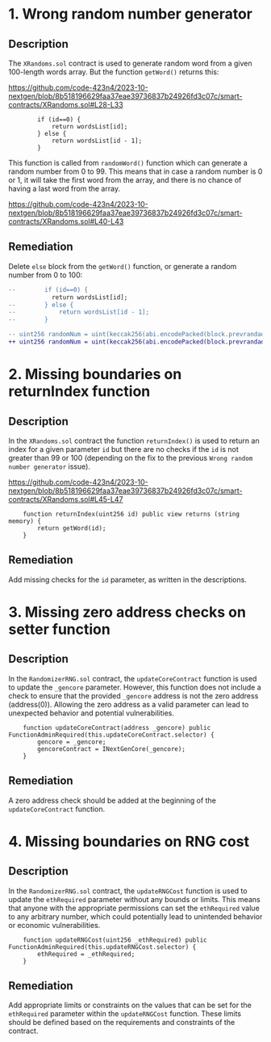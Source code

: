 # 1. Wrong random number generator

## Description

The `XRandoms.sol` contract is used to generate random word from a given 100-length words array. But the function `getWord()` returns this:

https://github.com/code-423n4/2023-10-nextgen/blob/8b518196629faa37eae39736837b24926fd3c07c/smart-contracts/XRandoms.sol#L28-L33

```solidity
        if (id==0) {
            return wordsList[id];
        } else {
            return wordsList[id - 1];
        }
```

This function is called from `randomWord()` function which can generate a random number from 0 to 99. This means that in case a random number is 0 or 1, it will take the first word from the array, and there is no chance of having a last word from the array.

https://github.com/code-423n4/2023-10-nextgen/blob/8b518196629faa37eae39736837b24926fd3c07c/smart-contracts/XRandoms.sol#L40-L43

## Remediation

Delete `else` block from the `getWord()` function, or generate a random number from 0 to 100:

```diff
--        if (id==0) {
            return wordsList[id];
--        } else {
--            return wordsList[id - 1];
--        }
```

```diff
-- uint256 randomNum = uint(keccak256(abi.encodePacked(block.prevrandao, blockhash(block.number - 1), block.timestamp))) % 100;
++ uint256 randomNum = uint(keccak256(abi.encodePacked(block.prevrandao, blockhash(block.number - 1), block.timestamp))) % 101;
```

# 2. Missing boundaries on returnIndex function

## Description

In the `XRandoms.sol` contract the function `returnIndex()` is used to return an index for a given parameter `id` but there are no checks if the `id` is not greater than 99 or 100 (depending on the fix to the previous `Wrong random number generator` issue).

https://github.com/code-423n4/2023-10-nextgen/blob/8b518196629faa37eae39736837b24926fd3c07c/smart-contracts/XRandoms.sol#L45-L47

```solidity
    function returnIndex(uint256 id) public view returns (string memory) {
        return getWord(id);
    }
```

## Remediation

Add missing checks for the `id` parameter, as written in the descriptions.

# 3. Missing zero address checks on setter function

## Description

In the `RandomizerRNG.sol` contract, the `updateCoreContract` function is used to update the `_gencore` parameter. However, this function does not include a check to ensure that the provided `_gencore` address is not the zero address (address(0)). Allowing the zero address as a valid parameter can lead to unexpected behavior and potential vulnerabilities.

```solidity
    function updateCoreContract(address _gencore) public FunctionAdminRequired(this.updateCoreContract.selector) { 
        gencore = _gencore;
        gencoreContract = INextGenCore(_gencore);
    }
```

## Remediation

A zero address check should be added at the beginning of the `updateCoreContract` function.

# 4. Missing boundaries on RNG cost

## Description

In the `RandomizerRNG.sol` contract, the `updateRNGCost` function is used to update the `ethRequired` parameter without any bounds or limits. This means that anyone with the appropriate permissions can set the `ethRequired` value to any arbitrary number, which could potentially lead to unintended behavior or economic vulnerabilities.

```solidity
    function updateRNGCost(uint256 _ethRequired) public FunctionAdminRequired(this.updateRNGCost.selector) {
        ethRequired = _ethRequired;
    }
```

## Remediation

Add appropriate limits or constraints on the values that can be set for the `ethRequired` parameter within the `updateRNGCost` function. These limits should be defined based on the requirements and constraints of the contract.